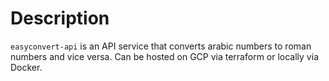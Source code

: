 # Description
`easyconvert-api` is an API service that converts arabic numbers to roman numbers and vice versa. Can be hosted on GCP via terraform or locally via Docker.
